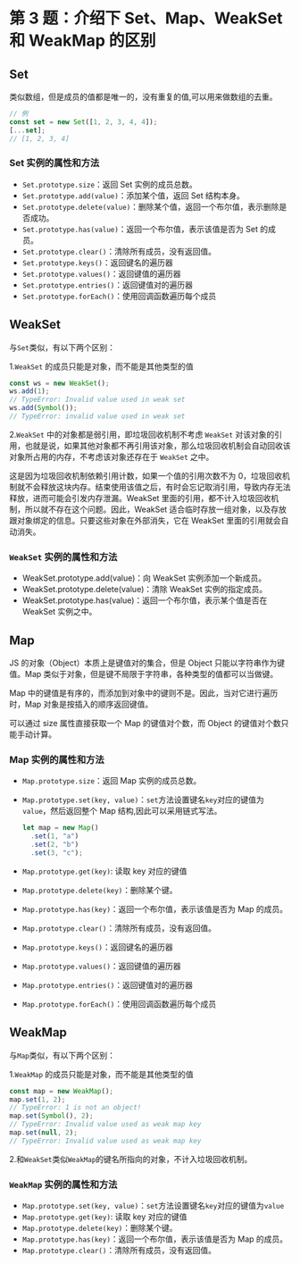 # 第 3 题：介绍下 Set、Map、WeakSet 和 WeakMap 的区别

## Set

类似数组，但是成员的值都是唯一的，没有重复的值,可以用来做数组的去重。

```js
// 例
const set = new Set([1, 2, 3, 4, 4]);
[...set];
// [1, 2, 3, 4]
```

### Set 实例的属性和方法

- `Set.prototype.size`：返回 Set 实例的成员总数。
- `Set.prototype.add(value)`：添加某个值，返回 Set 结构本身。
- `Set.prototype.delete(value)`：删除某个值，返回一个布尔值，表示删除是否成功。
- `Set.prototype.has(value)`：返回一个布尔值，表示该值是否为 Set 的成员。
- `Set.prototype.clear()`：清除所有成员，没有返回值。
- `Set.prototype.keys()`：返回键名的遍历器
- `Set.prototype.values()`：返回键值的遍历器
- `Set.prototype.entries()`：返回键值对的遍历器
- `Set.prototype.forEach()`：使用回调函数遍历每个成员

## WeakSet

与`Set`类似，有以下两个区别：

1.`WeakSet` 的成员只能是对象，而不能是其他类型的值

```js
const ws = new WeakSet();
ws.add(1);
// TypeError: Invalid value used in weak set
ws.add(Symbol());
// TypeError: invalid value used in weak set
```

2.`WeakSet` 中的对象都是弱引用，即垃圾回收机制不考虑 `WeakSet` 对该对象的引用，也就是说，如果其他对象都不再引用该对象，那么垃圾回收机制会自动回收该对象所占用的内存，不考虑该对象还存在于 `WeakSet` 之中。

这是因为垃圾回收机制依赖引用计数，如果一个值的引用次数不为 0，垃圾回收机制就不会释放这块内存。结束使用该值之后，有时会忘记取消引用，导致内存无法释放，进而可能会引发内存泄漏。WeakSet 里面的引用，都不计入垃圾回收机制，所以就不存在这个问题。因此，WeakSet 适合临时存放一组对象，以及存放跟对象绑定的信息。只要这些对象在外部消失，它在 WeakSet 里面的引用就会自动消失。

### `WeakSet` 实例的属性和方法

- WeakSet.prototype.add(value)：向 WeakSet 实例添加一个新成员。
- WeakSet.prototype.delete(value)：清除 WeakSet 实例的指定成员。
- WeakSet.prototype.has(value)：返回一个布尔值，表示某个值是否在 WeakSet 实例之中。

## Map

JS 的对象（Object）本质上是键值对的集合，但是 Object 只能以字符串作为键值。Map 类似于对象，但是键不局限于字符串，各种类型的值都可以当做键。

Map 中的键值是有序的，而添加到对象中的键则不是。因此，当对它进行遍历时，Map 对象是按插入的顺序返回键值。

可以通过 size 属性直接获取一个 Map 的键值对个数，而 Object 的键值对个数只能手动计算。

### Map 实例的属性和方法

- `Map.prototype.size`：返回 Map 实例的成员总数。
- `Map.prototype.set(key, value)`：`set`方法设置键名`key`对应的键值为`value`，然后返回整个 Map 结构,因此可以采用链式写法。

  ```js
  let map = new Map()
    .set(1, "a")
    .set(2, "b")
    .set(3, "c");
  ```

- `Map.prototype.get(key)`: 读取 key 对应的键值
- `Map.prototype.delete(key)`：删除某个键。
- `Map.prototype.has(key)`：返回一个布尔值，表示该值是否为 Map 的成员。
- `Map.prototype.clear()`：清除所有成员，没有返回值。
- `Map.prototype.keys()`：返回键名的遍历器
- `Map.prototype.values()`：返回键值的遍历器
- `Map.prototype.entries()`：返回键值对的遍历器
- `Map.prototype.forEach()`：使用回调函数遍历每个成员

## WeakMap

与`Map`类似，有以下两个区别：

1.`WeakMap` 的成员只能是对象，而不能是其他类型的值

```js
const map = new WeakMap();
map.set(1, 2);
// TypeError: 1 is not an object!
map.set(Symbol(), 2);
// TypeError: Invalid value used as weak map key
map.set(null, 2);
// TypeError: Invalid value used as weak map key
```

2.和`WeakSet`类似`WeakMap`的键名所指向的对象，不计入垃圾回收机制。

### `WeakMap` 实例的属性和方法

- `Map.prototype.set(key, value)`：`set`方法设置键名`key`对应的键值为`value`
- `Map.prototype.get(key)`: 读取 key 对应的键值
- `Map.prototype.delete(key)`：删除某个键。
- `Map.prototype.has(key)`：返回一个布尔值，表示该值是否为 Map 的成员。
- `Map.prototype.clear()`：清除所有成员，没有返回值。
